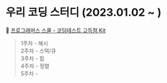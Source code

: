 # 우리 코딩 스터디 (2023.01.02 ~ )

🔗 [프로그래머스 스쿨 - 코딩테스트 고득점 Kit](https://school.programmers.co.kr/learn/challenges?tab=algorithm_practice_kit, "프로그래머스 스쿨")  
> 1주차 - 해시  
> 2주차 - 스택/큐  
> 3주차 - 힙  
> 4주차 -  정렬  
> 5주차 -
